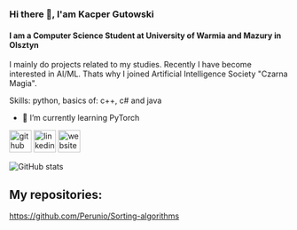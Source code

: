 ### Hi there 👋, I'am Kacper Gutowski
#### I am a Computer Science Student at University of Warmia and Mazury in Olsztyn
I mainly do projects related to my studies. Recently I have become interested in AI/ML. Thats why I joined Artificial Intelligence Society "Czarna Magia".

Skills: python, basics of: c++, c# and java

- 🌱 I’m currently learning PyTorch 


[<img src='https://cdn.jsdelivr.net/npm/simple-icons@3.0.1/icons/github.svg' alt='github' height='40'>](https://github.com/Perunio)  [<img src='https://cdn.jsdelivr.net/npm/simple-icons@3.0.1/icons/linkedin.svg' alt='linkedin' height='40'>](https://www.linkedin.com/in/kacper-gutowski-aa03062a4/)  [<img src='https://cdn.jsdelivr.net/npm/simple-icons@3.0.1/icons/icloud.svg' alt='website' height='40'>](https://www.linkedin.com/company/czarna-magia-student-artificial-inteligence-society/mycompany/)  

![GitHub stats](https://github-readme-stats.vercel.app/api?username=Perunio&show_icons=true)  

## My repositories:

https://github.com/Perunio/Sorting-algorithms
